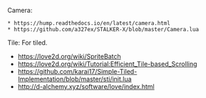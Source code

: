 Camera:

	* https://hump.readthedocs.io/en/latest/camera.html
	* https://github.com/a327ex/STALKER-X/blob/master/Camera.lua

Tile: For tiled.

 * https://love2d.org/wiki/SpriteBatch
 * https://love2d.org/wiki/Tutorial:Efficient_Tile-based_Scrolling
 * https://github.com/karai17/Simple-Tiled-Implementation/blob/master/sti/init.lua
 * http://d-alchemy.xyz/software/love/index.html